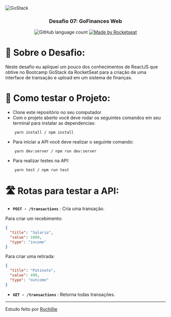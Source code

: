 <img alt="GoStack" src="https://storage.googleapis.com/golden-wind/bootcamp-gostack/header-desafios.png" />

<h3 align="center">
    Desafio 07: GoFinances Web
</h3>

<p align="center">
    <img alt="GitHub language count" src="https://img.shields.io/github/languages/count/eduaugustus/desafio-gostack-conceitos-nodejs?color=%2304D361">
    <a href="https://rocketseat.com.br">
        <img alt="Made by Rocketseat" src="https://img.shields.io/badge/made%20by-Rychillie-%2304D361">
    </a>
</p>

# 🚀 Sobre o Desafio:

Neste desafio eu apliquei um pouco dos conhecimentos de ReactJS que obtive no Bootcamp GoStack da RocketSeat para a criação de uma interface de transação e upload em um sistema de finanças.

# 🔧 Como testar o Projeto:

- Clone este repositório no seu computador
- Com o projeto aberto você deve rodar os seguintes comandos em seu terminal para instalar as dependencias:

```shell
    yarn install / npm install
```

- Para iniciar a API você deve realizar o seguinte comando:

```shell
    yarn dev:server / npm run dev:server
```

- Para realizar testes na API:

```shell
    yarn test / npm run test
```

# 🛣️ Rotas para testar a API:

- **`POST - /transactions`** : Cria uma transação.

Para criar um recebimento:

```json
{
  "title": "Salario",
  "value": 1000,
  "type": "income"
}
```

Para criar uma retirada:

```json
{
  "title": "Patinete",
  "value": 499,
  "type": "outcome"
}
```

- **`GET - /transactions`** : Retorna todas transações.

---

Estudo feito por [Rychillie](https://rychillie.net)
